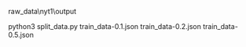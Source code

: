 raw_data\nyt1\output

python3  split_data.py
train_data-0.1.json
train_data-0.2.json
train_data-0.5.json